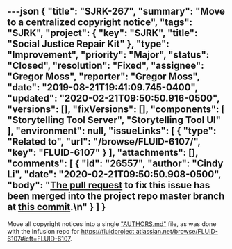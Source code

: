 ---json
{
  "title": "SJRK-267",
  "summary": "Move to a centralized copyright notice",
  "tags": "SJRK",
  "project": {
    "key": "SJRK",
    "title": "Social Justice Repair Kit"
  },
  "type": "Improvement",
  "priority": "Major",
  "status": "Closed",
  "resolution": "Fixed",
  "assignee": "Gregor Moss",
  "reporter": "Gregor Moss",
  "date": "2019-08-21T19:41:09.745-0400",
  "updated": "2020-02-21T09:50:50.916-0500",
  "versions": [],
  "fixVersions": [],
  "components": [
    "Storytelling Tool Server",
    "Storytelling Tool UI"
  ],
  "environment": null,
  "issueLinks": [
    {
      "type": "Related to",
      "url": "/browse/FLUID-6107/",
      "key": "FLUID-6107"
    }
  ],
  "attachments": [],
  "comments": [
    {
      "id": "26557",
      "author": "Cindy Li",
      "date": "2020-02-21T09:50:50.908-0500",
      "body": "[The pull request](https://github.com/fluid-project/sjrk-story-telling/pull/57) to fix this issue has been merged into the project repo master branch at [this commit](https://github.com/fluid-project/sjrk-story-telling/commit/7a35d8dc297e1d39567aa1751182326337cc7b07).\n"
    }
  ]
}
---
Move all copyright notices into a single ["AUTHORS.md"](https://github.com/fluid-project/infusion/blob/master/AUTHORS.md) file, as was done with the Infusion repo for <https://fluidproject.atlassian.net/browse/FLUID-6107#icft=FLUID-6107>.

        
